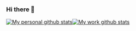 ### Hi there 👋

[![My personal github stats](https://github-readme-stats.vercel.app/api?username=ayoungh&show_icons=true&layout=compact)](https://github.com/anuraghazra/github-readme-stats)[![My work github stats](https://github-readme-stats.vercel.app/api?username=ayoungharrys&show_icons=true&layout=compact)](https://github.com/anuraghazra/github-readme-stats)

<!--
**ayoungh/ayoungh** is a ✨ _special_ ✨ repository because its `README.md` (this file) appears on your GitHub profile.

Here are some ideas to get you started:

- 🔭 I’m currently working on ...
- 🌱 I’m currently learning ...
- 👯 I’m looking to collaborate on ...
- 🤔 I’m looking for help with ...
- 💬 Ask me about ...
- 📫 How to reach me: ...
- 😄 Pronouns: ...
- ⚡ Fun fact: ...
-->
